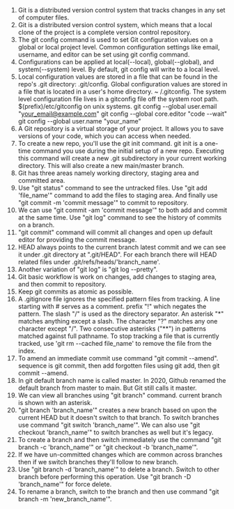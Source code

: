 1. Git is a distributed version control system that tracks changes in any set of computer files.
2. Git is a distributed version control system, which means that a local clone of the project is a complete version control repository.
3. The git config command is used to set Git configuration values on a global or local project level. Common configuration settings like email, username, and editor can be set using git config command.
4. Configurations can be applied at local(--local), global(--global), and system(--system) level. By default, git config will write to a local level.
5. Local configuration values are stored in a file that can be found in the repo's .git directory: .git/config. Global configuration values are stored in a file that is located in a user's home directory. ~ /.gitconfig. The system level configuration file lives in a gitconfig file off the system root path. $(prefix)/etc/gitconfig on unix systems.
   git config --global user.email "your_email@example.com"
   git config --global core.editor "code --wait"
   git config --global user.name "your_name"
6. A Git repository is a virtual storage of your project. It allows you to save versions of your code, which you can access when needed.
7. To create a new repo, you'll use the git init command. git init is a one-time command you use during the initial setup of a new repo. Executing this command will create a new .git subdirectory in your current working directory. This will also create a new main/master branch.
8. Git has three areas namely working directory, staging area and committed area.
9. Use "git status" command to see the untracked files. Use "git add 'file_name'" command to add the files to staging area. And finally use "git commit -m 'commit message'" to commit to repository.
10. We can use "git commit -am 'commit message'" to both add and commit at the same time. Use "git log" command to see the history of commits on a branch.
11. "git commit" command will commit all changes and open up default editor for providing the commit message.
12. HEAD always points to the current branch latest commit and we can see it under .git directory at ".git/HEAD". For each branch there will HEAD related files under .git/refs/heads/'branch_name'.
13. Another variation of "git log" is "git log --pretty".
14. Git basic workflow is work on changes, add changes to staging area, and then commit to repository.
15. Keep git commits as atomic as possible.
16. A .gitignore file ignores the specified pattern files from tracking. A line starting with # serves as a comment. prefix "!" which negates the pattern. The slash "/" is used as the directory separator. An asterisk "*" matches anything except a slash. The character "?" matches any one character except "/". Two consecutive asterisks ("**") in patterns matched against full pathname. To stop tracking a file that is currently tracked, use 'git rm --cached file_name' to remove the file from the index.
17. To amend an immediate commit use command "git commit --amend". sequence is git commit, then add forgotten files using git add, then git commit --amend.
18. In git default branch name is called master. In 2020, Github renamed the default branch from master to main. But Git still calls it master.
19. We can view all branches using "git branch" command. current branch is shown with an asterisk.
20. "git branch 'branch_name'" creates a new branch based on upon the current HEAD but it doesn't switch to that branch. To switch branches use command "git switch 'branch_name'". We can also use "git checkout 'branch_name'" to switch branches as well but it's legacy.
21. To create a branch and then switch immediately use the command "git branch -c 'branch_name'" or "git checkout -b 'branch_name'".
22. If we have un-committed changes which are common across branches then if we switch branches they'll follow to new branch.
23. Use "git branch -d 'branch_name'" to delete a branch. Switch to other branch before performing this operation. Use "git branch -D 'branch_name'" for force delete.
24. To rename a branch, switch to the branch and then use command "git branch -m 'new_branch_name'". 
